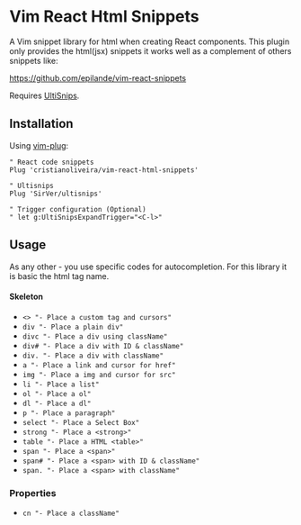 # Vim React Html Snippets

A Vim snippet library for html when creating React components.
This plugin only provides the html(jsx) snippets it works well as a complement
of others snippets like:

https://github.com/epilande/vim-react-snippets

Requires [UltiSnips](https://github.com/SirVer/ultisnips).

## Installation

Using [vim-plug](https://github.com/junegunn/vim-plug):

```vim
" React code snippets
Plug 'cristianoliveira/vim-react-html-snippets'

" Ultisnips
Plug 'SirVer/ultisnips'

" Trigger configuration (Optional)
" let g:UltiSnipsExpandTrigger="<C-l>"
```

## Usage

As any other   -  you use specific codes for autocompletion. For this library
it is basic the html tag name.

#### Skeleton

  - `<> "- Place a custom tag and cursors"`
  - `div "- Place a plain div"`
  - `divc "- Place a div using className"`
  - `div# "- Place a div with ID & className"`
  - `div. "- Place a div with className"`
  - `a "- Place a link and cursor for href"`
  - `img "- Place a img and cursor for src"`
  - `li "- Place a list"`
  - `ol "- Place a ol"`
  - `dl "- Place a dl"`
  - `p "- Place a paragraph"`
  - `select "- Place a Select Box"`
  - `strong "- Place a <strong>"`
  - `table "- Place a HTML <table>"`
  - `span "- Place a <span>"`
  - `span# "- Place a <span> with ID & className"`
  - `span. "- Place a <span> with className"`

### Properties
  - `cn "- Place a className"`
